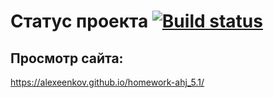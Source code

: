 # Статус проекта [![Build status](https://ci.appveyor.com/api/projects/status/odbn42f6ic71swqh?svg=true)](https://ci.appveyor.com/project/Alexeenkov/homework-ahj-5-1)

## Просмотр сайта:
https://alexeenkov.github.io/homework-ahj_5.1/
